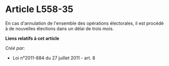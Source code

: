 # Article L558-35

En cas d'annulation de l'ensemble des opérations électorales, il est procédé à de nouvelles élections dans un délai de trois
mois.

**Liens relatifs à cet article**

_Créé par_:

  - Loi n°2011-884 du 27 juillet 2011 - art. 8
